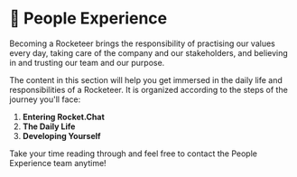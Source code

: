 # 🍺 People Experience

Becoming a Rocketeer brings the responsibility of practising our values every day, taking care of the company and our stakeholders, and believing in and trusting our team and our purpose.

The content in this section will help you get immersed in the daily life and responsibilities of a Rocketeer. It is organized according to the steps of the journey you'll face:

1. **Entering Rocket.Chat**
2. **The Daily Life**
3. **Developing Yourself**

Take your time reading through and feel free to contact the People Experience team anytime!

